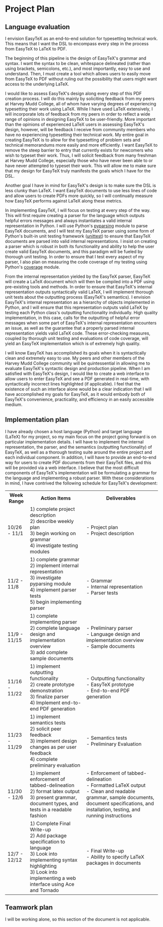 # Project Plan

## Language evaluation

I envision EasyTeX as an end-to-end solution for typesetting technical work. This means that I want the DSL to encompass every step in the process from EasyTeX to LaTeX to PDF. 

The beginning of this pipeline is the design of EasyTeX's grammar and syntax. I want the syntax to be clean, whitespace delineated (rather than using brackets, semicolons, etc.), and most importantly, easy to use and understand. Then, I must create a tool which allows users to easily move from EasyTeX to PDF without ruling out the possibility that users might want access to the underlying LaTeX. 

I would like to assess EasyTeX's design along every step of this PDF creation process. I will do this mainly by soliciting feedback from my peers at Harvey Mudd College, all of whom have varying degrees of experiencing typesetting their work using LaTeX. While I have used LaTeX extensively, I will incorporate lots of feedback from my peers in order to reflect a wide range of opinions in designing EasyTeX to be user-friendly. More important than the opinions of experienced LaTeX users in assessing EasyTeX's design, however, will be feedback I receive from community members who have no experiencing typesetting their technical work. My entire goal in creating EasyTeX is to allow for the typesetting of problem sets and technical memorandums more easily and more efficiently. I want EasyTeX to remove the steep barrier to entry that currently exists for newcomers who wish to typeset their work. Thus, I will solicit feedback from many freshman at Harvey Mudd College, especially those who have never been able to or  have never attempted to typeset their work. This will allow me to make sure that my design for EasyTeX truly manifests the goals which I have for the DSL.

Another goal I have in mind for EasyTeX's design is to make sure the DSL is less clunky than LaTeX. I want EasyTeX documents to use less lines of code and allow users to create PDFs more quickly, so I will continually measure how EasyTeX performs against LaTeX along these metrics.  

In implementing EasyTeX, I will focus on testing at every step of the way. This will first require creating a parser for the language which outputs helpful errors messages and always instantiates a valid internal representation in Python. I will use Python's [pyparsing](http://pyparsing.wikispaces.com/) module to parse EasyTeX documents, and I will test my EasyTeX parser using some form of Python's built-in unit testing framework ([unittest](https://docs.python.org/2/library/unittest.html)) to ensure that EasyTeX documents are parsed into valid internal representations. I insist on creating a parser which is robust in both its functionality and ability to help the user create valid EasyTeX documents, and this paradigm will be fueled by thorough unit testing. In order to ensure that I test every aspect of my parser, I also plan on measuring the code coverage of my testing using Python's [coverage](https://pypi.python.org/pypi/coverage) module.

From the internal representation yielded by the EasyTeX parser, EasyTeX will create a LaTeX document which will then be compiled into a PDF using pre-existing tools and methods. In order to ensure that EasyTeX's internal representation outputs syntactically valid LaTeX, I will implement thorough unit tests about the outputting process (EasyTeX's semantics). I envision EasyTeX's internal representation as a hierarchy of objects implemented in Python, and I will ensure that this representation outputs valid LaTeX by testing each Python class's outputting functionality individually. High quality implementation, in this case,  calls for the outputting of helpful error messages when some part of EasyTeX's internal representation encounters an issue, as well as the guarantee that a properly parsed internal representation yields valid LaTeX code. These error-checking measures, coupled by thorough unit testing and evaluations of code coverage, will yield an EasyTeX implementation which is of extremely high quality.

I will know EasyTeX has accomplished its goals when it is syntactically clean and extremely easy to use. My peers and other members of the Harvey Mudd College community will be quintessential in allowing me to evaluate EasyTeX's syntactic design and production pipeline. When I am satisfied with EasyTeX's design, I would like to create a web interface to allow users to enter EasyTeX and see a PDF generated in real-time, with syntactically incorrect lines highlighted (if applicable). I feel that the existence of such an interface alone would be a clear indication that I will have accomplished my goals for EasyTeX, as it would embody both of EasyTeX's convenience, practicality, and efficiency in an easily accessible medium.

## Implementation plan

I have already chosen a host language (Python) and target language (LaTeX) for my project, so my main focus on the project going forward is on particular implementation details. I will have to implement the internal representation, the parser, and the semantics (outputting functionality) of EasyTeX, as well as a thorough testing suite around the entire project and each individual component. In addition, I will have to provide an end-to-end way for users to create PDF documents from their EasyTeX files, and this will be provided via a web interface. I believe that the most difficult components of EasyTeX's implementation will be formulating a grammar for the language and implementing a robust parser. With these considerations in mind, I have contrived the following schedule for EasyTeX's development:

<table class="tg">
  <tr>
    <th class="tg-e3zv">Week Range</th>
    <th class="tg-e3zv">Action Items</th>
    <th class="tg-e3zv">Deliverables</th>
  </tr>
  <tr>
    <td class="tg-031e">10/26 - 11/1</td>
    <td class="tg-031e">1) complete project description<br>2) describe weekly plan<br>3) begin working on grammar<br>4) investigate testing modules</td>
    <td class="tg-031e">- Project plan<br>- Project description</td>
  </tr>
  <tr>
    <td class="tg-031e">11/2 - 11/8</td>
    <td class="tg-031e">1) complete grammar<br>2) implement internal representation<br>3) investigate pyparsing module<br>4) implement parser tests<br>5) begin implementing parser</td>
    <td class="tg-031e"><br>- Grammar<br>- Internal representation<br>- Parser tests<br></td>
  </tr>
  <tr>
    <td class="tg-031e">11/9 - 11/15</td>
    <td class="tg-031e">1) complete implementing parser<br>2) complete language design and implementation overview<br>3) add complete sample documents</td>
    <td class="tg-031e">- Preliminary parser<br> - Language design and implementation overview<br>- Sample documents</td>
  </tr>
  <tr>
    <td class="tg-031e">11/16 - 11/22</td>
    <td class="tg-031e">1) implement outputting functionality<br>2) create prototype demonstration<br>3) finalize parser<br>4) Implement end-to-end PDF generation</td>
    <td class="tg-031e">- Outputting functionality<br>- EasyTeX prototype<br>- End-to-end PDF generation</td>
  </tr>
  <tr>
    <td class="tg-031e">11/23 - 11/29</td>
    <td class="tg-031e">1) implement semantics tests <br>2) solicit peer feedback<br>3) implement design changes as per user feedback<br>4) complete preliminary evaluation</td>
    <td class="tg-031e">- Semantics tests<br>- Preliminary Evaluation</td>
  </tr>
  <tr>
    <td class="tg-031e">11/30 - 12/6</td>
    <td class="tg-031e">1) implement enforcement of tabbed-delineation<br>2) format latex output<br>3) present grammar, document types, and tests in a readable fashion</td>
    <td class="tg-031e">- Enforcement of tabbed-delineation<br>- Formatted LaTeX output<br> - Clean and readable grammar, sample documents, document specifications, and installation, testing, and running instructions </td>
  </tr>
  <tr>
    <td class="tg-031e">12/7 - 12/12</td>
    <td class="tg-031e">1) Complete Final Write-up<br>2) Add package specification to language<br>3) Look into implementing syntax highlighting<br>3) Look into implementing a web interface using Ace and Tornado</td>
    <td class="tg-031e">- Final Write-up<br>- Ability to specify LaTeX packages in documents</td>
  </tr>
</table>


## Teamwork plan 

I will be working alone, so this section of the document is not applicable.
